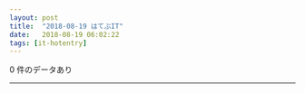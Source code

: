 ```yaml
---
layout: post
title:  "2018-08-19 はてぶIT"
date:   2018-08-19 06:02:22
tags: [it-hotentry]
---
```

0 件のデータあり

<hr>
